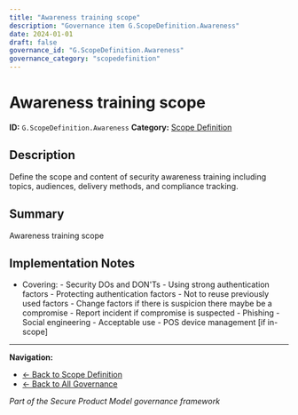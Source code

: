 ```yaml
---
title: "Awareness training scope"
description: "Governance item G.ScopeDefinition.Awareness"
date: 2024-01-01
draft: false
governance_id: "G.ScopeDefinition.Awareness"
governance_category: "scopedefinition"
---
```


# Awareness training scope

**ID:** `G.ScopeDefinition.Awareness`
**Category:** [Scope Definition](../)

## Description

Define the scope and content of security awareness training including topics, audiences, delivery methods, and compliance tracking.

## Summary

Awareness training scope

## Implementation Notes

- Covering: - Security DOs and DON'Ts - Using strong authentication factors - Protecting authentication factors - Not to reuse previously used factors - Change factors if there is suspicion there maybe be a compromise - Report incident if compromise is suspected - Phishing - Social engineering - Acceptable use - POS device management [if in-scope]


---

**Navigation:**
- [← Back to Scope Definition](../)
- [← Back to All Governance](/governance/)

*Part of the Secure Product Model governance framework*

